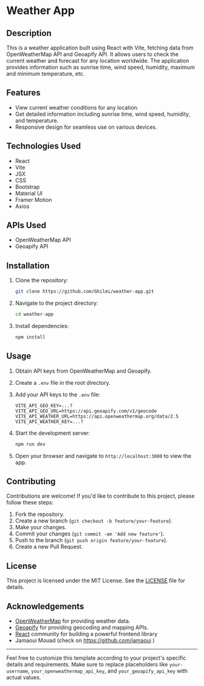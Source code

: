 # Weather App

## Description

This is a weather application built using React with Vite, fetching data from OpenWeatherMap API and Geoapify API. It allows users to check the current weather and forecast for any location worldwide. The application provides information such as sunrise time, wind speed, humidity, maximum and minimum temperature, etc.

## Features

- View current weather conditions for any location.
- Get detailed information including sunrise time, wind speed, humidity, and temperature.
- Responsive design for seamless use on various devices.

## Technologies Used

- React
- Vite
- JSX
- CSS
- Bootstrap
- Material UI
- Framer Motion
- Axios

## APIs Used

- OpenWeatherMap API
- Geoapify API

## Installation

1. Clone the repository:

   ```bash
   git clone https://github.com/Ghilmi/weather-app.git
   ```

2. Navigate to the project directory:

   ```bash
   cd weather-app
   ```

3. Install dependencies:

   ```bash
   npm install
   ```

## Usage

1. Obtain API keys from OpenWeatherMap and Geoapify.
2. Create a `.env` file in the root directory.
3. Add your API keys to the `.env` file:

   ```plaintext
   VITE_API_GEO_KEY=...?
   VITE_API_GEO_URL=https://api.geoapify.com/v1/geocode
   VITE_API_WEATHER_URL=https://api.openweathermap.org/data/2.5
   VITE_API_WEATHER_KEY=...?
   ```

4. Start the development server:

   ```bash
   npm run dev
   ```

5. Open your browser and navigate to `http://localhost:3000` to view the app.

## Contributing

Contributions are welcome! If you'd like to contribute to this project, please follow these steps:

1. Fork the repository.
2. Create a new branch (`git checkout -b feature/your-feature`).
3. Make your changes.
4. Commit your changes (`git commit -am 'Add new feature'`).
5. Push to the branch (`git push origin feature/your-feature`).
6. Create a new Pull Request.

## License

This project is licensed under the MIT License. See the [LICENSE](LICENSE) file for details.

## Acknowledgements

- [OpenWeatherMap](https://openweathermap.org/) for providing weather data.
- [Geoapify](https://www.geoapify.com/) for providing geocoding and mapping APIs.
- [React](https://reactjs.org/) community for building a powerful frontend library
- Jamaoui Mouad (check on https://github.com/jamaoui ) 

---

Feel free to customize this template according to your project's specific details and requirements. Make sure to replace placeholders like `your-username`, `your_openweathermap_api_key`, and `your_geoapify_api_key` with actual values.
